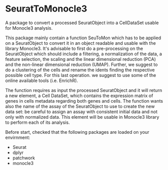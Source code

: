 # SeuratToMonocle3
A package to convert a processed SeuratObject into a CellDataSet usable for Monocle3 analysis.

This package mainly contain a function SeuToMon which has to be applied on a SeuratObject to convert it in an object readable and usable with the library Monocle3.
It's advisable to first do a pre-processing on the SeuratObject which should include a filtering, a normalization of the data, a feature selection, the scaling and the linear dimensional reduction (PCA) and the non-linear dimensional reduction (UMAP).
Further, we suggest to do a clustering of the cells and rename the idents finding the respective possible cell type. For this last operation. we suggest to use some of the online available tools (i.e. EnrichR).

The function requires as input the processed SeuratObject and it will return a new element, a Cell DataSet, which contains the expression matrix of genes in cells metadata regarding both genes and cells. The function wants also the name of the assay of the SeuratObject to use to create the new data set: be careful to assign an assay with consistent initial data and not only with normalized data.
This element will be usable in Monocle3 library to perform each of its analysis.

Before start, checked that the following packages are loaded on your envirnment:
* Seurat
* dplyr
* patchwork
* monocle3
